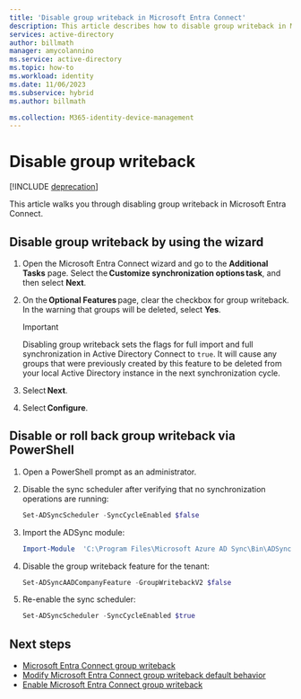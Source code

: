 ```yaml
---
title: 'Disable group writeback in Microsoft Entra Connect'
description: This article describes how to disable group writeback in Microsoft Entra Connect by using the wizard and PowerShell. 
services: active-directory
author: billmath
manager: amycolannino
ms.service: active-directory
ms.topic: how-to
ms.workload: identity
ms.date: 11/06/2023
ms.subservice: hybrid
ms.author: billmath

ms.collection: M365-identity-device-management
---
```


# Disable group writeback 

[!INCLUDE [deprecation](~/includes/gwb-v2-deprecation.md)]

This article walks you through disabling group writeback in Microsoft Entra Connect. 

## Disable group writeback by using the wizard

1. Open the Microsoft Entra Connect wizard and go to the **Additional Tasks** page. Select the **Customize synchronization options task**, and then select **Next**. 
2. On the **Optional Features** page, clear the checkbox for group writeback. In the warning that groups will be deleted, select **Yes**. 
 
   > [!IMPORTANT] 
   > Disabling group writeback sets the flags for full import and full synchronization in Active Directory Connect to `true`. It will cause any groups that were previously created by this feature to be deleted from your local Active Directory instance in the next synchronization cycle. 

3. Select **Next**. 
4. Select **Configure**. 


## Disable or roll back group writeback via PowerShell 

1. Open a PowerShell prompt as an administrator. 
2. Disable the sync scheduler after verifying that no synchronization operations are running:

   ``` PowerShell 
   Set-ADSyncScheduler -SyncCycleEnabled $false  
   ``` 
3. Import the ADSync module: 

   ``` PowerShell 
   Import-Module  'C:\Program Files\Microsoft Azure AD Sync\Bin\ADSync\ADSync.psd1' 
   ``` 
4. Disable the group writeback feature for the tenant: 

   ``` PowerShell 
   Set-ADSyncAADCompanyFeature -GroupWritebackV2 $false 
   ``` 
5. Re-enable the sync scheduler:

   ``` PowerShell 
   Set-ADSyncScheduler -SyncCycleEnabled $true  
   ``` 


## Next steps 

- [Microsoft Entra Connect group writeback](how-to-connect-group-writeback-v2.md) 
- [Modify Microsoft Entra Connect group writeback default behavior](how-to-connect-modify-group-writeback.md) 
- [Enable Microsoft Entra Connect group writeback](how-to-connect-group-writeback-enable.md) 
 
